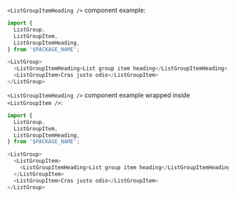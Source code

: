 `<ListGroupItemHeading />` component example:

```js
import { 
  ListGroup, 
  ListGroupItem,
  ListGroupItemHeading,
} from '$PACKAGE_NAME';

<ListGroup>
  <ListGroupItemHeading>List group item heading</ListGroupItemHeading>
  <ListGroupItem>Cras justo odio</ListGroupItem>
</ListGroup>
```

`<ListGroupItemHeading />` component example wrapped inside `<ListGroupItem />`:

```js
import { 
  ListGroup, 
  ListGroupItem,
  ListGroupItemHeading,
} from '$PACKAGE_NAME';

<ListGroup>
  <ListGroupItem>
    <ListGroupItemHeading>List group item heading</ListGroupItemHeading>
  </ListGroupItem>
  <ListGroupItem>Cras justo odio</ListGroupItem>
</ListGroup>
```




